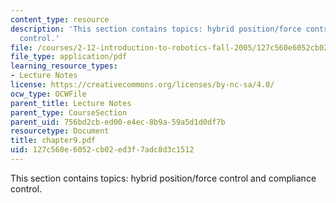 ```yaml
---
content_type: resource
description: 'This section contains topics: hybrid position/force control and compliance
  control.'
file: /courses/2-12-introduction-to-robotics-fall-2005/127c560e6052cb02ed3f7adc8d3c1512_chapter9.pdf
file_type: application/pdf
learning_resource_types:
- Lecture Notes
license: https://creativecommons.org/licenses/by-nc-sa/4.0/
ocw_type: OCWFile
parent_title: Lecture Notes
parent_type: CourseSection
parent_uid: 756bd2cb-ed00-e4ec-8b9a-59a5d1d0df7b
resourcetype: Document
title: chapter9.pdf
uid: 127c560e-6052-cb02-ed3f-7adc8d3c1512
---
```

This section contains topics: hybrid position/force control and compliance control.